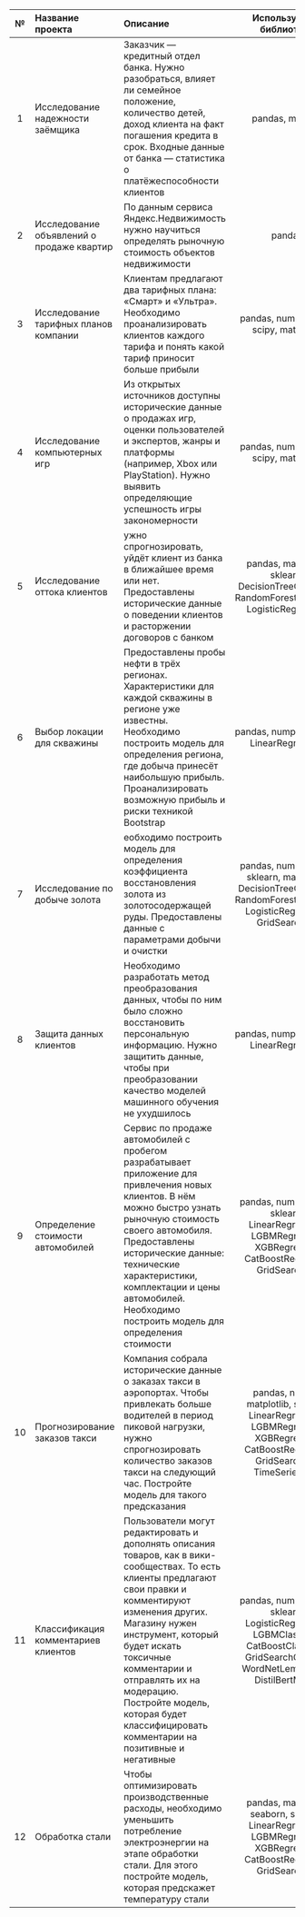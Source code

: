 |№   |Название проекта           |Описание                                                                               |Используемые библиотеки                |
|:--:|:--------------------------|:--------------------------------------------------------------------------------------|:-------------------------------------:|
|1|Исследование надежности заёмщика|Заказчик — кредитный отдел банка. Нужно разобраться, влияет ли семейное положение, количество детей, доход клиента на факт погашения кредита в срок. Входные данные от банка — статистика о платёжеспособности клиентов|pandas, mystem|
|2|Исследование объявлений о продаже квартир|По данным сервиса Яндекс.Недвижимость нужно научиться определять рыночную стоимость объектов недвижимости|pandas|
|3|Исследование тарифных планов компании|Клиентам предлагают два тарифных плана: «Смарт» и «Ультра». Необходимо проанализировать клиентов каждого тарифа и понять какой тариф приносит больше прибыли|pandas, numpy, math, scipy, matplotlib|
|4|Исследование компьютерных игр|Из открытых источников доступны исторические данные о продажах игр, оценки пользователей и экспертов, жанры и платформы (например, Xbox или PlayStation). Нужно выявить определяющие успешность игры закономерности|pandas, numpy, math, scipy, matplotlib|
|5|Исследование оттока клиентов|ужно спрогнозировать, уйдёт клиент из банка в ближайшее время или нет. Предоставлены исторические данные о поведении клиентов и расторжении договоров с банком|pandas, matplotlib, sklearn, DecisionTreeClassifier, RandomForestClassifier, LogisticRegression|
|6|Выбор локации для скважины|Предоставлены пробы нефти в трёх регионах. Характеристики для каждой скважины в регионе уже известны. Необходимо построить модель для определения региона, где добыча принесёт наибольшую прибыль. Проанализировать возможную прибыль и риски техникой Bootstrap|pandas, numpy, sklearn, LinearRegression|
|7|Исследование по добыче золота|еобходимо построить модель для определения коэффициента восстановления золота из золотосодержащей руды. Предоставлены данные с параметрами добычи и очистки|pandas, numpy, math, sklearn, matplotlib, DecisionTreeClassifier, RandomForestClassifier, LogisticRegression, GridSearchCV|
|8|Защита данных клиентов|Необходимо разработать метод преобразования данных, чтобы по ним было сложно восстановить персональную информацию. Нужно защитить данные, чтобы при преобразовании качество моделей машинного обучения не ухудшилось|pandas, numpy, sklearn, LinearRegression|
|9|Определение стоимости автомобилей|Сервис по продаже автомобилей с пробегом разрабатывает приложение для привлечения новых клиентов. В нём можно быстро узнать рыночную стоимость своего автомобиля. Предоставлены исторические данные: технические характеристики, комплектации и цены автомобилей. Необходимо построить модель для определения стоимости|pandas, numpy, tqdm, sklearn, LinearRegression, LGBMRegressor, XGBRegressor, CatBoostRegressor, GridSearchCV|
|10|Прогнозирование заказов такси|Компания собрала исторические данные о заказах такси в аэропортах. Чтобы привлекать больше водителей в период пиковой нагрузки, нужно спрогнозировать количество заказов такси на следующий час. Постройте модель для такого предсказания|pandas, numpy, matplotlib, sklearn, LinearRegression, LGBMRegressor, XGBRegressor, CatBoostRegressor, GridSearchCV, TimeSeriesSplit|
|11|Классификация комментариев клиентов|Пользователи могут редактировать и дополнять описания товаров, как в вики-сообществах. То есть клиенты предлагают свои правки и комментируют изменения других. Магазину нужен инструмент, который будет искать токсичные комментарии и отправлять их на модерацию. Постройте модель, которая будет классифицировать комментарии на позитивные и негативные|pandas, numpy, tqdm, sklearn, LogisticRegression, LGBMClassifier, CatBoostClassifier, GridSearchCV, nltk, WordNetLemmatizer, DistilBertModel|
|12|Обработка стали|Чтобы оптимизировать производственные расходы, необходимо уменьшить потребление электроэнергии на этапе обработки стали. Для этого постройте модель, которая предскажет температуру стали|pandas, matplotlib, seaborn, sklearn, LinearRegression, LGBMRegressor, XGBRegressor, CatBoostRegressor, GridSearchCV|
